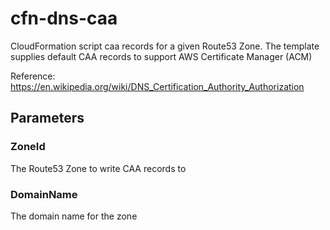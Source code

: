 # cfn-dns-caa
CloudFormation script caa records for a given Route53 Zone. The template supplies default CAA records to support AWS Certificate Manager (ACM)

Reference: https://en.wikipedia.org/wiki/DNS_Certification_Authority_Authorization

## Parameters

### ZoneId
The Route53 Zone to write CAA records to

### DomainName
The domain name for the zone
